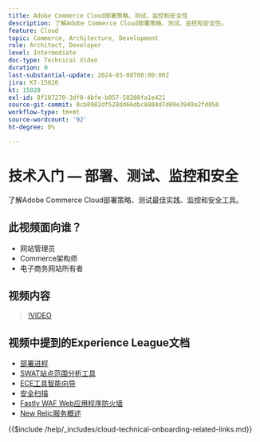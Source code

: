 ```yaml
---
title: Adobe Commerce Cloud部署策略、测试、监控和安全性
description: 了解Adobe Commerce Cloud部署策略、测试、监控和安全性。
feature: Cloud
topic: Commerce, Architecture, Development
role: Architect, Developer
level: Intermediate
doc-type: Technical Video
duration: 0
last-substantial-update: 2024-03-08T00:00:00Z
jira: KT-15020
kt: 15020
exl-id: 8f107270-3df0-4bfe-b057-50208fa1e421
source-git-commit: 0cb0982df528dd66dbc8804d7d09e3949a2fd850
workflow-type: tm+mt
source-wordcount: '92'
ht-degree: 0%

---
```


# 技术入门 — 部署、测试、监控和安全

了解Adobe Commerce Cloud部署策略、测试最佳实践、监控和安全工具。

## 此视频面向谁？

- 网站管理员
- Commerce架构师
- 电子商务网站所有者

## 视频内容

>[!VIDEO](https://video.tv.adobe.com/v/3427818?learn=on)

## 视频中提到的Experience League文档

- [部署进程](https://experienceleague.adobe.com/docs/commerce-cloud-service/user-guide/develop/deploy/process.html?lang=zh-Hans)
- [SWAT站点范围分析工具](https://experienceleague.adobe.com/docs/commerce-operations/tools/site-wide-analysis-tool/intro.html?lang=zh-Hans)
- [ECE工具智能向导](https://experienceleague.adobe.com/docs/commerce-cloud-service/user-guide/develop/deploy/smart-wizards.html?lang=zh-Hans)
- [安全扫描](https://experienceleague.adobe.com/docs/commerce-admin/systems/security/security-scan.html?lang=zh-Hans)
- [Fastly WAF Web应用程序防火墙](https://experienceleague.adobe.com/docs/commerce-cloud-service/user-guide/cdn/fastly-waf-service.html?lang=zh-Hans)
- [New Relic服务概述](https://experienceleague.adobe.com/docs/commerce-cloud-service/user-guide/monitor/new-relic/new-relic-service.html?lang=zh-Hans)

{{$include /help/_includes/cloud-technical-onboarding-related-links.md}}

